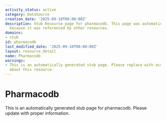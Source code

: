 ```yaml
---
activity_status: active
category: DataSource
creation_date: '2025-09-10T00:00:00Z'
description: Stub Resource page for pharmacodb. This page was automatically generated
  because it was referenced by other resources.
domains:
- stub
id: pharmacodb
last_modified_date: '2025-09-10T00:00:00Z'
layout: resource_detail
name: Pharmacodb
warnings:
- This is an automatically generated stub page. Please replace with accurate information
  about this resource.
---
```


# Pharmacodb

This is an automatically generated stub page for pharmacodb. Please update with proper information.
